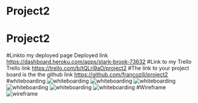 # Project2
# Project2
#Linkto my deployed page
Deployed link https://dashboard.heroku.com/apps/stark-brook-73632
#Link to my Trello
Trello link https://trello.com/b/tQLri9aO/project2
#The link to your project board is the the github link
https://github.com/francozili/project2
#whiteboarding
![whiteboarding](images/whiteboard.JPG)
![whiteboarding](images/whiteboard1.JPG)
![whiteboarding](images/whiteboard2.JPG)
![whiteboarding](images/whiteboard3.JPG)
![whiteboarding](images/whiteboard4.JPG)
![whiteboarding](images/Iwhiteboard5.JPG)
#Wireframe
![wireframe](images/wireframe.JPG)